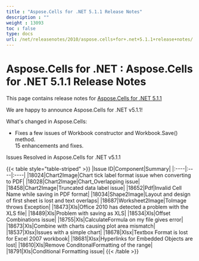 ```yaml
---
title : "Aspose.Cells for .NET 5.1.1 Release Notes" 
description : "" 
weight : 13093 
toc : false
type: docs
url: /net/releasenotes/2010/aspose.cells+for+.net+5.1.1+release+notes/
---
```


# Aspose.Cells for .NET : Aspose.Cells for .NET 5.1.1 Release Notes


This page contains release notes for [Aspose.Cells for .NET 5.1.1](http://www.aspose.com/downloads/cells/net/new-releases/aspose.cells-for-.net-5.1.1/)

We are happy to announce Aspose.Cells for .NET v5.1.1!

What's changed in Aspose.Cells:

*   Fixes a few issues of Workbook constructor and Workbook.Save() method.  
    15 enhancements and fixes.

Issues Resolved in Aspose.Cells for .NET v5.1.1

{{< table style="table-striped" >}}
|Issue ID|Component|Summary|
|:----|:----|:----|
|18024|Chart2Image|Chart tick label format issue when converting to PDF|
|18028|Chart2Image|Chart\_Overlapping issue|
|18458|Chart2Image|Truncated data label issue|
|18652|Pdf|Invalid Cell Name while saving in PDF format|
|18034|Shape2Image|Layout and design of first sheet is lost and text overlaps|
|18687|Worksheet2Image|ToImage throws Exception|
|18473|Xls|Office 2010 has detected a problem with the XLS file|
|18489|Xls|Problem with saving as XLS|
|18534|Xls|Offset Combinations issue|
|18755|Xls|CalculateFormula on my file gives error|
|18673|Xls|Combine with charts causing plot area mismatch|
|18537|Xlsx|Issues with a simple chart|
|18678|Xlsx|Textbox Format is lost for Excel 2007 workbook|
|18681|Xlsx|Hyperlinks for Embedded Objects are lost|
|18610|Xls|Remove ConditonalFormatting of the range|
|18791|Xls|Conditional Formatting issue|
{{< /table >}}

